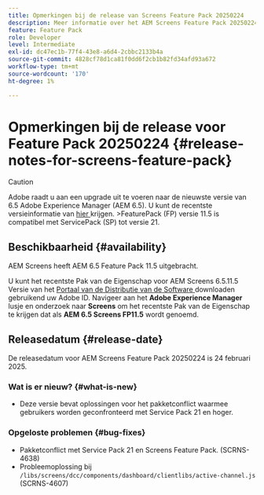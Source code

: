 ```yaml
---
title: Opmerkingen bij de release van Screens Feature Pack 20250224
description: Meer informatie over het AEM Screens Feature Pack 20250224, dat op 24 februari 2025 is uitgebracht.
feature: Feature Pack
role: Developer
level: Intermediate
exl-id: dc47ec1b-77f4-43e8-a6d4-2cbbc2133b4a
source-git-commit: 4828cf78d1ca81f0dd6f2cb1b82fd34afd93a672
workflow-type: tm+mt
source-wordcount: '170'
ht-degree: 1%

---
```


# Opmerkingen bij de release voor Feature Pack 20250224 {#release-notes-for-screens-feature-pack}

>[!CAUTION]
>Adobe raadt u aan een upgrade uit te voeren naar de nieuwste versie van 6.5 Adobe Experience Manager (AEM 6.5). U kunt de recentste versieinformatie van [ hier ](https://experienceleague.adobe.com/en/docs/experience-manager-65/content/release-notes/release-notes) krijgen.
>&#x200B;>FeaturePack (FP) versie 11.5 is compatibel met ServicePack (SP) tot versie 21.


## Beschikbaarheid {#availability}

AEM Screens heeft AEM 6.5 Feature Pack 11.5 uitgebracht.

U kunt het recentste Pak van de Eigenschap voor AEM Screens 6.5.11.5 Versie van het [ Portaal van de Distributie van de Software ](https://experience.adobe.com/#/downloads/content/software-distribution/en/aem.html) downloaden gebruikend uw Adobe ID. Navigeer aan het **Adobe Experience Manager** lusje en onderzoek naar **Screens** om het recentste Pak van de Eigenschap te krijgen dat als **AEM 6.5 Screens FP11.5** wordt genoemd.

## Releasedatum {#release-date}

De releasedatum voor AEM Screens Feature Pack 20250224 is 24 februari 2025.

### Wat is er nieuw? {#what-is-new}

* Deze versie bevat oplossingen voor het pakketconflict waarmee gebruikers worden geconfronteerd met Service Pack 21 en hoger.

### Opgeloste problemen {#bug-fixes}

* Pakketconflict met Service Pack 21 en Screens Feature Pack. (SCRNS-4638)
* Probleemoplossing bij `/libs/screens/dcc/components/dashboard/clientlibs/active-channel.js` (SCRNS-4607)
